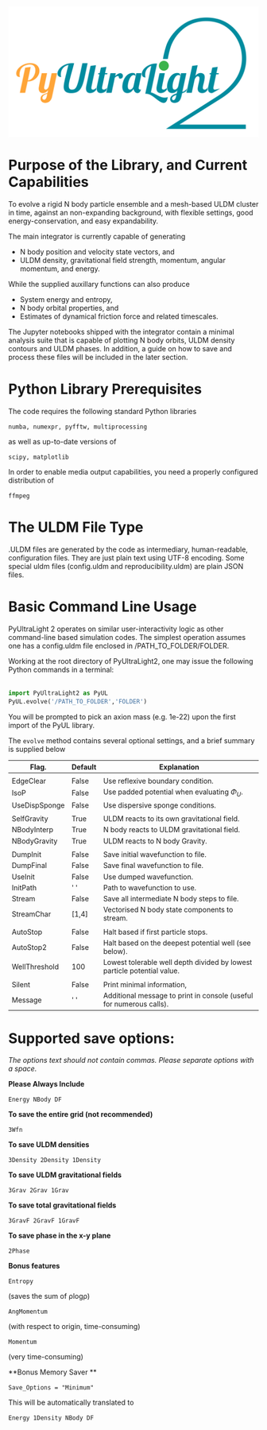 <center><img src="PyULLogo.png" alt="Logo" width="560" align = "center"/></center>

# Purpose of the Library, and Current Capabilities

To evolve a rigid N body particle ensemble and a mesh-based ULDM cluster in time, against an non-expanding background, with flexible settings, good energy-conservation, and easy expandability.

The main integrator is currently capable of generating 

* N body position and velocity state vectors, and
* ULDM density, gravitational field strength, momentum, angular momentum, and energy.

While the supplied auxillary functions can also produce

* System energy and entropy,
* N body orbital properties, and
* Estimates of dynamical friction force and related timescales.

The Jupyter notebooks shipped with the integrator contain a minimal analysis suite that is capable of plotting N body orbits, ULDM density contours and ULDM phases. In addition, a guide on how to save and process these files will be included in the later section.


# Python Library Prerequisites

The code requires the following standard Python libraries

    numba, numexpr, pyfftw, multiprocessing
  
as well as up-to-date versions of
  
    scipy, matplotlib

In order to enable media output capabilities, you need a properly configured distribution of 

    ffmpeg

# The ULDM File Type

.ULDM files are generated by the code as intermediary, human-readable, configuration files. They are just plain text using UTF-8 encoding. Some special uldm files (config.uldm and reproducibility.uldm) are plain JSON files.

# Basic Command Line Usage

PyUltraLight 2 operates on similar user-interactivity logic as other command-line based simulation codes. The simplest operation assumes one has a config.uldm file enclosed in /PATH_TO_FOLDER/FOLDER.

Working at the root directory of PyUltraLight2, one may issue the following Python commands in a terminal:

```python

import PyUltraLight2 as PyUL
PyUL.evolve('/PATH_TO_FOLDER','FOLDER')

```

You will be prompted to pick an axion mass (e.g. 1e-22) upon the first import of the PyUL library.

The ``evolve`` method contains several optional settings, and a brief summary is supplied below


| Flag.         | Default          |Explanation                                                              |
|---------------|------------------|-------------------------------------------------------------------------|
|               |                  |                                                                         |
| EdgeClear     | False            | Use reflexive boundary condition.                                       |
| IsoP          | False            | Use padded potential when evaluating $\Phi_U$.                          |
| UseDispSponge | False            | Use dispersive sponge conditions.                                       |
|               |                  |                                                                         |
| SelfGravity   | True             | ULDM reacts to its own gravitational field.                             |
| NBodyInterp   | True             | N body reacts to ULDM gravitational field.                              |
| NBodyGravity  | True             | ULDM reacts to N body Gravity.                                          |
|               |                  |                                                                         |
| DumpInit      | False            | Save initial wavefunction to file.                                      |
| DumpFinal     | False            | Save final wavefunction to file.                                        |
| UseInit       | False            | Use dumped wavefunction.                                                |
| InitPath      | ' '              | Path to wavefunction to use.                                            |
| Stream        | False            | Save all intermediate N body steps to file.                             |
| StreamChar    | [1,4]            | Vectorised N body state components to stream.                           |
|               |                  |                                                                         |
| AutoStop      | False            | Halt based if first particle stops.                                     |
| AutoStop2     | False            | Halt based on the deepest potential well (see below).                   |
| WellThreshold | 100              | Lowest tolerable well depth divided by lowest particle potential value. |
|               |                  |                                                                         |
| Silent        | False            | Print minimal information,                                              |
| Message       | ' '              | Additional message to print in console (useful for numerous calls).     |


# Supported save options:

*The options text should not contain commas. Please separate options with a space.*

**Please Always Include**

    Energy NBody DF

**To save the entire grid (not recommended)**

    3Wfn
    
**To save ULDM densities**

    3Density 2Density 1Density
    
**To save ULDM gravitational fields**

    3Grav 2Grav 1Grav
    
**To save total gravitational fields**

    3GravF 2GravF 1GravF
    
**To save phase in the x-y plane**

    2Phase

**Bonus features**

    Entropy 
(saves the sum of ρlogρ)
    
    AngMomentum
(with respect to origin, time-consuming)
    
    Momentum
(very time-consuming)
    
    

**Bonus Memory Saver **

    Save_Options = "Minimum"
    
This will be automatically translated to 
    
    Energy 1Density NBody DF
